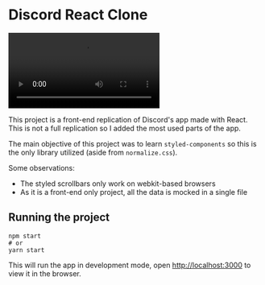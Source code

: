 # Discord React Clone

![Preview](https://i.imgur.com/gU30YWl.mp4)

This project is a front-end replication of Discord's app made with React. This is not a full replication so I added the most used parts of the app.

The main objective of this project was to learn `styled-components` so this is the only library utilized (aside from `normalize.css`).

Some observations:
* The styled scrollbars only work on webkit-based browsers
* As it is a front-end only project, all the data is mocked in a single file

## Running the project

    npm start
    # or
    yarn start

This will run the app in development mode, open [http://localhost:3000](http://localhost:3000) to view it in the browser.
